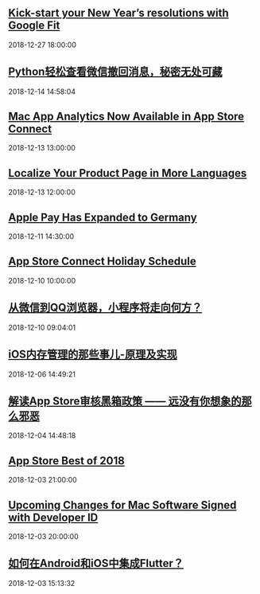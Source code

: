 ## <a href="https://www.blog.google/products/google-fit/kick-start-your-new-years-resolutions-google-fit/" target="_blank">Kick-start your New Year’s resolutions with Google Fit</a>
2018-12-27 18:00:00 
## <a href="http://developer.51cto.com/art/201812/588822.htm" target="_blank">Python轻松查看微信撤回消息，秘密无处可藏</a>
2018-12-14 14:58:04 
## <a href="https://developer.apple.com/news/?id=12132018b" target="_blank">Mac App Analytics Now Available in App Store Connect</a>
2018-12-13 13:00:00 
## <a href="https://developer.apple.com/news/?id=12132018a" target="_blank">Localize Your Product Page in More Languages</a>
2018-12-13 12:00:00 
## <a href="https://developer.apple.com/news/?id=12112018a" target="_blank">Apple Pay Has Expanded to Germany</a>
2018-12-11 14:30:00 
## <a href="https://developer.apple.com/news/?id=12102018a" target="_blank">App Store Connect Holiday Schedule</a>
2018-12-10 10:00:00 
## <a href="http://mobile.51cto.com/hot-588454.htm" target="_blank">从微信到QQ浏览器，小程序将走向何方？</a>
2018-12-10 09:04:01 
## <a href="http://mobile.51cto.com/hot-588313.htm" target="_blank">iOS内存管理的那些事儿-原理及实现</a>
2018-12-06 14:49:21 
## <a href="http://mobile.51cto.com/hot-588144.htm" target="_blank">解读App Store审核黑箱政策 —— 远没有你想象的那么邪恶</a>
2018-12-04 14:48:18 
## <a href="https://developer.apple.com/news/?id=12032018a" target="_blank">App Store Best of 2018</a>
2018-12-03 21:00:00 
## <a href="https://developer.apple.com/news/?id=11302018a" target="_blank">Upcoming Changes for Mac Software Signed with Developer ID</a>
2018-12-03 20:00:00 
## <a href="http://mobile.51cto.com/ahot-588078.htm" target="_blank">如何在Android和iOS中集成Flutter？</a>
2018-12-03 15:13:32 
